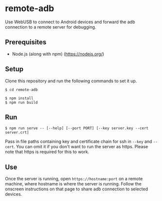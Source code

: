 remote-adb
===

Use WebUSB to connect to Android devices and forward the adb connection to a remote server for debugging.

Prerequisites
---
- Node.js (along with npm) (https://nodejs.org/)

Setup
---
Clone this repository and run the following commands to set it up.

```
$ cd remote-adb

$ npm install
$ npm run build
```

Run
---
```
$ npm run serve -- [--help] [--port PORT] [--key server.key --cert server.crt]
```

Pass in file paths containing key and certificate chain for ssh in `--key` and `--cert`. You can omit it if you don't want to run the server as https. Please note that https is required for this to work.

Use
---
Once the server is running, open `https://hostname:port` on a remote machine, where hostname is where the server is running. Follow the onscreen instructions on that page to share adb connection to selected devices.